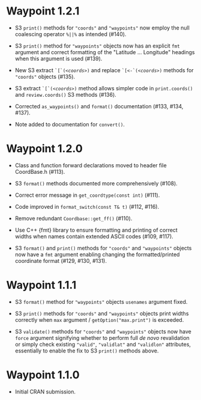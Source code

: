 # Waypoint 1.2.1

* S3 `print()` methods for `"coords"` and `"waypoints"` now employ the null coalescing operator
  `%||%` as intended (#140). 

* S3 `print()` method for `"waypoints"` objects now has an explicit `fmt` argument and correct
  formatting of the "Latitude ... Longitude" headings when this argument is used (#139).

* New S3 extract <code>&#96;[&#96;(<i>&lt;coords&gt;</i>)</code> and replace
  <code>&#96;[<-&#96;(<i>&lt;coords&gt;</i>)</code> methods for `"coords"` objects (#135).

* S3 extract <code>&#96;[&#96;(<i>&lt;coords&gt;</i>)</code> method allows simpler code in
  `print.coords()` and `review.coords()` S3 methods (#136).

* Corrected `as_waypoints()` and `format()` documentation (#133, #134, #137).

* Note added to documentation for `convert()`.

# Waypoint 1.2.0

* Class and function forward declarations moved to header file CoordBase.h (#113).

* S3 `format()` methods documented more comprehensively (#108).

* Correct error message in `get_coordtype(const int)` (#111).

* Code improved in `format_switch(const T& t)` (#112, #116).

* Remove redundant `Coordbase::get_ff()` (#110).

* Use C++ {fmt} library to ensure formatting and printing of correct widths when names contain extended ASCII codes (#109, #117).

* S3 `format()` and `print()` methods for `"coords"` and `"waypoints"` objects now have a `fmt` argument enabling changing the formatted/printed
  coordinate format (#129, #130, #131). 

# Waypoint 1.1.1

* S3 `format()` method for `"waypoints"` objects `usenames` argument fixed.

* S3 `print()` methods for `"coords"` and `"waypoints"` objects print widths correctly when `max` argument / `getOption("max.print")` is exceeded.

* S3 `validate()` methods for `"coords"` and `"waypoints"` objects now have `force` argument signifying whether to perform full _de novo_ revalidation
  or simply check existing `"valid"`, `"validlat"` and `"validlon"` attributes, essentially to enable the fix to S3 `print()` methods above.

# Waypoint 1.1.0

* Initial CRAN submission.
